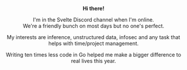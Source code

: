 <p align="center">
  <b>Hi there!</b><br>
</p>
  <p align="center">
  I'm in the Svelte Discord channel when I'm online. <br/> We're a friendly bunch on most days but no one's perfect.
</p>

<p align="center">
  My interests are inference, unstructured data, infosec and any task that helps with time/project management.
</p>
<p align="center">Writing ten times less code in Go helped me make a bigger difference to real lives this year.</p>
